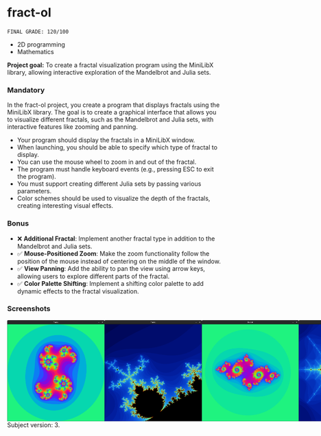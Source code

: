 # fract-ol
```
FINAL GRADE: 120/100
```
- 2D programming
- Mathematics

**Project goal:** To create a fractal visualization program using the MiniLibX library, allowing interactive exploration of the Mandelbrot and Julia sets.

### Mandatory
In the fract-ol project, you create a program that displays fractals using the MiniLibX library. The goal is to create a graphical interface that allows you to visualize different fractals, such as the Mandelbrot and Julia sets, with interactive features like zooming and panning.

- Your program should display the fractals in a MiniLibX window.
- When launching, you should be able to specify which type of fractal to display.
- You can use the mouse wheel to zoom in and out of the fractal.
- The program must handle keyboard events (e.g., pressing ESC to exit the program).
- You must support creating different Julia sets by passing various parameters.
- Color schemes should be used to visualize the depth of the fractals, creating interesting visual effects.

### Bonus
- ❌ **Additional Fractal**: Implement another fractal type in addition to the Mandelbrot and Julia sets.
- ✅ **Mouse-Positioned Zoom**: Make the zoom functionality follow the position of the mouse instead of centering on the middle of the window.
- ✅ **View Panning**: Add the ability to pan the view using arrow keys, allowing users to explore different parts of the fractal.
- ✅ **Color Palette Shifting**: Implement a shifting color palette to add dynamic effects to the fractal visualization.

### Screenshots
<div style="display: flex; justify-content: space-between;">
  <img src="images/8.png" alt="App Screenshot 1" width="45%"/>
  <img src="images/1.png" alt="App Screenshot 2" width="45%"/>
  <img src="images/3.png" alt="App Screenshot 1" width="45%"/>
  <img src="images/2.png" alt="App Screenshot 2" width="45%"/>
  <img src="images/4.png" alt="App Screenshot 1" width="45%"/>
  <img src="images/5.png" alt="App Screenshot 2" width="45%"/>
</div>
Subject version: 3.
